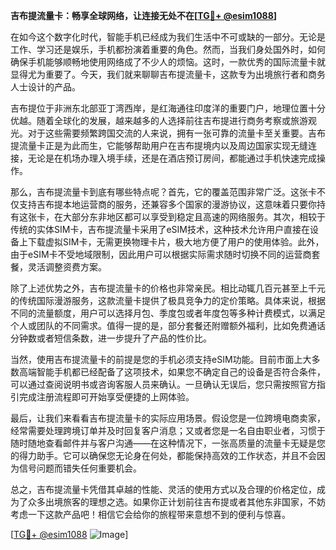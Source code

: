 **吉布提流量卡：畅享全球网络，让连接无处不在[[TG💪+ @esim1088](https://t.me/s/esim1088)]**

在如今这个数字化时代，智能手机已经成为我们生活中不可或缺的一部分。无论是工作、学习还是娱乐，手机都扮演着重要的角色。然而，当我们身处国外时，如何确保手机能够顺畅地使用网络成了不少人的烦恼。这时，一款优秀的国际流量卡就显得尤为重要了。今天，我们就来聊聊吉布提流量卡，这款专为出境旅行者和商务人士设计的产品。

吉布提位于非洲东北部亚丁湾西岸，是红海通往印度洋的重要门户，地理位置十分优越。随着全球化的发展，越来越多的人选择前往吉布提进行商务考察或旅游观光。对于这些需要频繁跨国交流的人来说，拥有一张可靠的流量卡至关重要。吉布提流量卡正是为此而生，它能够帮助用户在吉布提境内以及周边国家实现无缝连接，无论是在机场办理入境手续，还是在酒店预订房间，都能通过手机快速完成操作。

那么，吉布提流量卡到底有哪些特点呢？首先，它的覆盖范围非常广泛。这张卡不仅支持吉布提本地运营商的服务，还兼容多个国家的漫游协议，这意味着只要你持有这张卡，在大部分东非地区都可以享受到稳定且高速的网络服务。其次，相较于传统的实体SIM卡，吉布提流量卡采用了eSIM技术，这种技术允许用户直接在设备上下载虚拟SIM卡，无需更换物理卡片，极大地方便了用户的使用体验。此外，由于eSIM卡不受地域限制，因此用户可以根据实际需求随时切换不同的运营商套餐，灵活调整资费方案。

除了上述优势之外，吉布提流量卡的价格也非常亲民。相比动辄几百元甚至上千元的传统国际漫游服务，这款流量卡提供了极具竞争力的定价策略。具体来说，根据不同的流量额度，用户可以选择月包、季度包或者年度包等多种计费模式，以满足个人或团队的不同需求。值得一提的是，部分套餐还附赠额外福利，比如免费通话分钟数或者短信条数，进一步提升了产品的性价比。

当然，使用吉布提流量卡的前提是您的手机必须支持eSIM功能。目前市面上大多数高端智能手机都已经配备了这项技术，如果您不确定自己的设备是否符合条件，可以通过查阅说明书或咨询客服人员来确认。一旦确认无误后，您只需按照官方指引完成注册流程即可开始享受便捷的上网体验。

最后，让我们来看看吉布提流量卡的实际应用场景。假设您是一位跨境电商卖家，经常需要处理跨境订单并及时回复客户消息；又或者您是一名自由职业者，习惯于随时随地查看邮件并与客户沟通——在这种情况下，一张高质量的流量卡无疑是您的得力助手。它可以确保您无论身在何处，都能保持高效的工作状态，并且不会因为信号问题而错失任何重要机会。

总之，吉布提流量卡凭借其卓越的性能、灵活的使用方式以及合理的价格定位，成为了众多出境旅客的理想之选。如果你正计划前往吉布提或者其他东非国家，不妨考虑一下这款产品吧！相信它会给你的旅程带来意想不到的便利与惊喜。

[[TG💪+ @esim1088](https://t.me/s/esim1088) ![Image](https://i.postimg.cc/4NQfJmqS/Snipaste-2025-05-13-00-14-12.png)]